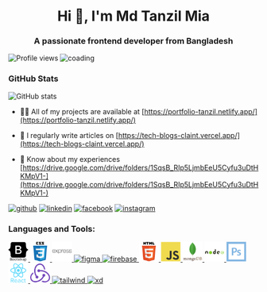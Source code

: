 
<h1 align="center">Hi 👋, I'm Md Tanzil Mia</h1>
<h3 align="center">A passionate frontend developer from Bangladesh</h3>
<img align="right" alt="coading" width="400" src="https://media.tenor.com/2nKSTDDekOgAAAAC/coding-kira.gif" >



 ![Profile views](https://gpvc.arturio.dev/tanzilmia)

### GitHub Stats

![GitHub stats](https://github-readme-stats.vercel.app/api?username=tanzilmia&show_icons=true)


- 👨‍💻 All of my projects are available at [https://portfolio-tanzil.netlify.app/](https://portfolio-tanzil.netlify.app/)

- 📝 I regularly write articles on [https://tech-blogs-claint.vercel.app/](https://tech-blogs-claint.vercel.app/)

- 📄 Know about my experiences [https://drive.google.com/drive/folders/1SqsB_RIp5LjmbEeU5Cyfu3uDtHKMpV1-](https://drive.google.com/drive/folders/1SqsB_RIp5LjmbEeU5Cyfu3uDtHKMpV1-)

[<img src='https://img.shields.io/badge/github-%23121011.svg?&style=for-the-badge&logo=github&logoColor=white' alt='github' height='30'>](https://github.com/tanzilmia)  [<img src='https://img.shields.io/badge/linkedin-%230077B5.svg?&style=for-the-badge&logo=linkedin&logoColor=white' alt='linkedin' height='30'>](https://www.linkedin.com/in/mdtanzil/)  [<img src='https://img.shields.io/badge/facebook-%231877F2.svg?&style=for-the-badge&logo=facebook&logoColor=white' alt='facebook' height='30'>](https://www.facebook.com/tanzilmia.01)  [<img src='https://img.shields.io/badge/instagram-%23E4405F.svg?&style=for-the-badge&logo=instagram&logoColor=white' alt='instagram' height='30'>](https://www.instagram.com/tanzil.mia/)

<h3 align="left">Languages and Tools:</h3>
<p align="left"> <a href="https://getbootstrap.com" target="_blank" rel="noreferrer"> <img src="https://raw.githubusercontent.com/devicons/devicon/master/icons/bootstrap/bootstrap-plain-wordmark.svg" alt="bootstrap" width="40" height="40"/> </a> <a href="https://www.w3schools.com/css/" target="_blank" rel="noreferrer"> <img src="https://raw.githubusercontent.com/devicons/devicon/master/icons/css3/css3-original-wordmark.svg" alt="css3" width="40" height="40"/> </a> <a href="https://expressjs.com" target="_blank" rel="noreferrer"> <img src="https://raw.githubusercontent.com/devicons/devicon/master/icons/express/express-original-wordmark.svg" alt="express" width="40" height="40"/> </a> <a href="https://www.figma.com/" target="_blank" rel="noreferrer"> <img src="https://www.vectorlogo.zone/logos/figma/figma-icon.svg" alt="figma" width="40" height="40"/> </a> <a href="https://firebase.google.com/" target="_blank" rel="noreferrer"> <img src="https://www.vectorlogo.zone/logos/firebase/firebase-icon.svg" alt="firebase" width="40" height="40"/> </a> <a href="https://www.w3.org/html/" target="_blank" rel="noreferrer"> <img src="https://raw.githubusercontent.com/devicons/devicon/master/icons/html5/html5-original-wordmark.svg" alt="html5" width="40" height="40"/> </a> <a href="https://developer.mozilla.org/en-US/docs/Web/JavaScript" target="_blank" rel="noreferrer"> <img src="https://raw.githubusercontent.com/devicons/devicon/master/icons/javascript/javascript-original.svg" alt="javascript" width="40" height="40"/> </a> <a href="https://www.mongodb.com/" target="_blank" rel="noreferrer"> <img src="https://raw.githubusercontent.com/devicons/devicon/master/icons/mongodb/mongodb-original-wordmark.svg" alt="mongodb" width="40" height="40"/> </a> <a href="https://nodejs.org" target="_blank" rel="noreferrer"> <img src="https://raw.githubusercontent.com/devicons/devicon/master/icons/nodejs/nodejs-original-wordmark.svg" alt="nodejs" width="40" height="40"/> </a> <a href="https://www.photoshop.com/en" target="_blank" rel="noreferrer"> <img src="https://raw.githubusercontent.com/devicons/devicon/master/icons/photoshop/photoshop-line.svg" alt="photoshop" width="40" height="40"/> </a> <a href="https://reactjs.org/" target="_blank" rel="noreferrer"> <img src="https://raw.githubusercontent.com/devicons/devicon/master/icons/react/react-original-wordmark.svg" alt="react" width="40" height="40"/> </a> <a href="https://redux.js.org" target="_blank" rel="noreferrer"> <img src="https://raw.githubusercontent.com/devicons/devicon/master/icons/redux/redux-original.svg" alt="redux" width="40" height="40"/> </a> <a href="https://tailwindcss.com/" target="_blank" rel="noreferrer"> <img src="https://www.vectorlogo.zone/logos/tailwindcss/tailwindcss-icon.svg" alt="tailwind" width="40" height="40"/> </a> <a href="https://www.adobe.com/products/xd.html" target="_blank" rel="noreferrer"> <img src="https://cdn.worldvectorlogo.com/logos/adobe-xd.svg" alt="xd" width="40" height="40"/> </a> </p>
